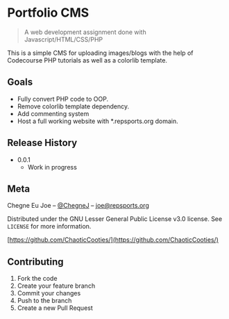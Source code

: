 # Portfolio CMS
> A web development assignment done with Javascript/HTML/CSS/PHP

This is a simple CMS for uploading images/blogs with the help of Codecourse PHP tutorials as well as a colorlib template.

## Goals

* Fully convert PHP code to OOP.
* Remove colorlib template dependency.
* Add commenting system
* Host a full working website with *.repsports.org domain.

## Release History
* 0.0.1
    * Work in progress

## Meta

Chegne Eu Joe – [@ChegneJ](https://twitter.com/ChegneJ) – joe@repsports.org

Distributed under the GNU Lesser General Public License v3.0 license. See ``LICENSE`` for more information.

[https://github.com/ChaoticCooties/](https://github.com/ChaoticCooties/)

## Contributing

1. Fork the code
2. Create your feature branch 
3. Commit your changes
4. Push to the branch 
5. Create a new Pull Request
